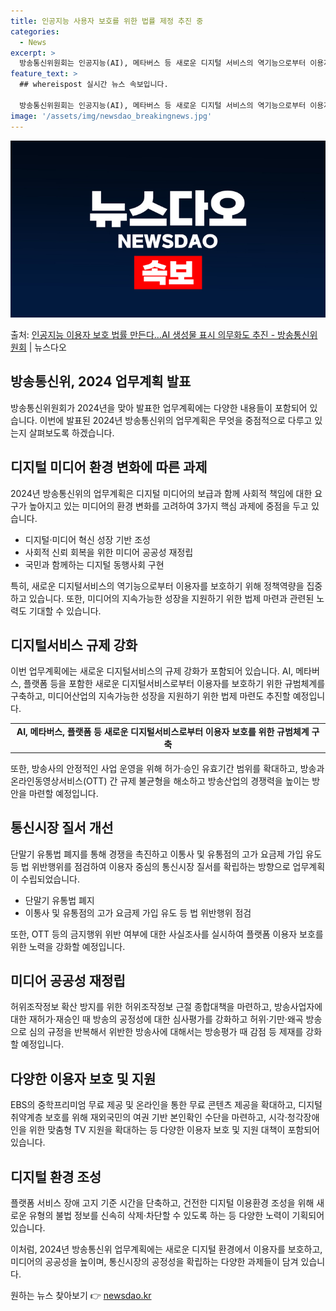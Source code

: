 ```yaml
---
title: 인공지능 사용자 보호를 위한 법률 제정 추진 중
categories:
  - News
excerpt: >
  방송통신위원회는 인공지능(AI), 메타버스 등 새로운 디지털 서비스의 역기능으로부터 이용자를 보호하기 위해 …
feature_text: >
  ## whereispost 실시간 뉴스 속보입니다.

  방송통신위원회는 인공지능(AI), 메타버스 등 새로운 디지털 서비스의 역기능으로부터 이용자를 보호하기 위해 …
image: '/assets/img/newsdao_breakingnews.jpg'
---
```


![뉴스다오 속보](/assets/img/newsdao_breakingnews.jpg)

<p>출처: <a href="https://newsdao.kr/3403" rel="dofollow">인공지능 이용자 보호 법률 만든다…AI 생성물 표시 의무화도 추진 - 방송통신위원회</a> | 뉴스다오</p>

<h2>방송통신위, 2024 업무계획 발표</h2>
<p data-ke-size="size16">방송통신위원회가 2024년을 맞아 발표한 업무계획에는 다양한 내용들이 포함되어 있습니다. 이번에 발표된 2024년 방송통신위의 업무계획은 무엇을 중점적으로 다루고 있는지 살펴보도록 하겠습니다.</p>

<h2>디지털 미디어 환경 변화에 따른 과제</h2>
<p data-ke-size="size16">2024년 방송통신위의 업무계획은 디지털 미디어의 보급과 함께 사회적 책임에 대한 요구가 높아지고 있는 미디어의 환경 변화를 고려하여 3가지 핵심 과제에 중점을 두고 있습니다.</p>
<ul>
  <li>디지털·미디어 혁신 성장 기반 조성</li>
  <li>사회적 신뢰 회복을 위한 미디어 공공성 재정립</li>
  <li>국민과 함께하는 디지털 동행사회 구현</li>
</ul>
<p data-ke-size="size16">특히, 새로운 디지털서비스의 역기능으로부터 이용자를 보호하기 위해 정책역량을 집중하고 있습니다. 또한, 미디어의 지속가능한 성장을 지원하기 위한 법제 마련과 관련된 노력도 기대할 수 있습니다.</p>

<h2>디지털서비스 규제 강화</h2>
<p data-ke-size="size16">이번 업무계획에는 새로운 디지털서비스의 규제 강화가 포함되어 있습니다. AI, 메타버스, 플랫폼 등을 포함한 새로운 디지털서비스로부터 이용자를 보호하기 위한 규범체계를 구축하고, 미디어산업의 지속가능한 성장을 지원하기 위한 법제 마련도 추진할 예정입니다.</p>
<table>
  <tr>
    <td style="text-align: center; height: 17px;"><b>AI, 메타버스, 플랫폼 등 새로운 디지털서비스로부터 이용자 보호를 위한 규범체계 구축</b></td>
  </tr>
</table>
<p data-ke-size="size16">또한, 방송사의 안정적인 사업 운영을 위해 허가·승인 유효기간 범위를 확대하고, 방송과 온라인동영상서비스(OTT) 간 규제 불균형을 해소하고 방송산업의 경쟁력을 높이는 방안을 마련할 예정입니다.</p>

<h2>통신시장 질서 개선</h2>
<p data-ke-size="size16">단말기 유통법 폐지를 통해 경쟁을 촉진하고 이통사 및 유통점의 고가 요금제 가입 유도 등 법 위반행위를 점검하여 이용자 중심의 통신시장 질서를 확립하는 방향으로 업무계획이 수립되었습니다.</p>
<ul>
  <li>단말기 유통법 폐지</li>
  <li>이통사 및 유통점의 고가 요금제 가입 유도 등 법 위반행위 점검</li>
</ul>
<p data-ke-size="size16">또한, OTT 등의 금지행위 위반 여부에 대한 사실조사를 실시하여 플랫폼 이용자 보호를 위한 노력을 강화할 예정입니다.</p>

<h2>미디어 공공성 재정립</h2>
<p data-ke-size="size16">허위조작정보 확산 방지를 위한 허위조작정보 근절 종합대책을 마련하고, 방송사업자에 대한 재허가·재승인 때 방송의 공정성에 대한 심사평가를 강화하고 허위·기만·왜곡 방송으로 심의 규정을 반복해서 위반한 방송사에 대해서는 방송평가 때 감점 등 제재를 강화할 예정입니다.</p>

<h2>다양한 이용자 보호 및 지원</h2>
<p data-ke-size="size16">EBS의 중학프리미엄 무료 제공 및 온라인을 통한 무료 콘텐츠 제공을 확대하고, 디지털 취약계층 보호를 위해 재외국민의 여권 기반 본인확인 수단을 마련하고, 시각·청각장애인을 위한 맞춤형 TV 지원을 확대하는 등 다양한 이용자 보호 및 지원 대책이 포함되어 있습니다.</p>

<h2>디지털 환경 조성</h2>
<p data-ke-size="size16">플랫폼 서비스 장애 고지 기준 시간을 단축하고, 건전한 디지털 이용환경 조성을 위해 새로운 유형의 불법 정보를 신속히 삭제·차단할 수 있도록 하는 등 다양한 노력이 기획되어 있습니다.</p>

<p data-ke-size="size16">이처럼, 2024년 방송통신위 업무계획에는 새로운 디지털 환경에서 이용자를 보호하고, 미디어의 공공성을 높이며, 통신시장의 공정성을 확립하는 다양한 과제들이 담겨 있습니다.</p> 

원하는 뉴스 찾아보기 👉 <a href="https://newsdao.kr" rel="dofollow">newsdao.kr</a>


